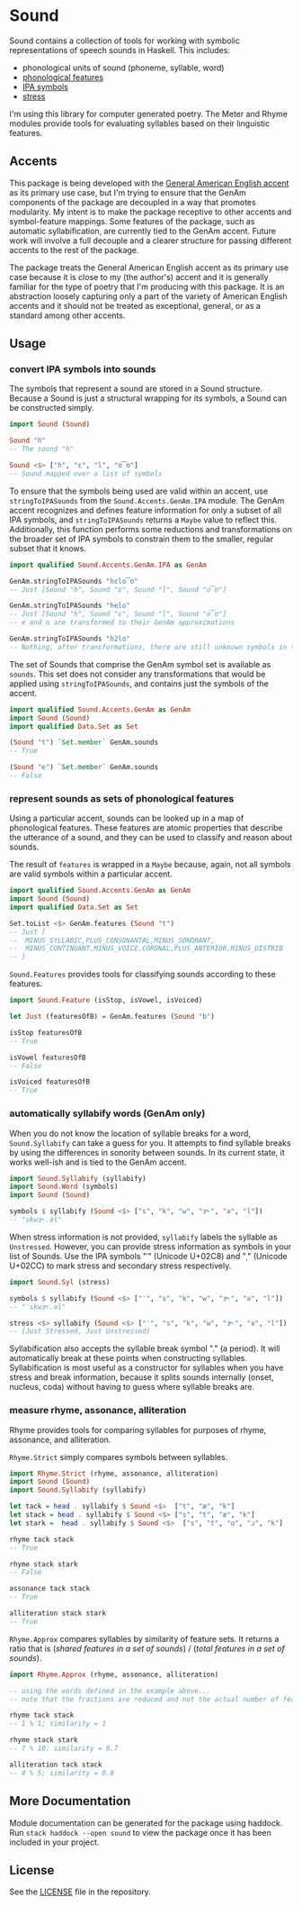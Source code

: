 # Sound

Sound contains a collection of tools for working with symbolic representations
of speech sounds in Haskell. This includes:

- phonological units of sound (phoneme, syllable, word)
- [phonological features](https://en.wikipedia.org/wiki/Distinctive_feature)
- [IPA symbols](https://en.wikipedia.org/wiki/International_Phonetic_Alphabet)
- [stress](https://en.wikipedia.org/wiki/Stress_(linguistics))

I'm using this library for computer generated poetry. The Meter and Rhyme
modules provide tools for evaluating syllables based on their linguistic
features.

## Accents

This package is being developed with the [General American English 
accent](https://en.wikipedia.org/wiki/General_American_English) as its
primary use case, but I'm trying to ensure that the GenAm components of the
package are decoupled in a way that promotes modularity. My intent is to make
the package receptive to other accents and symbol-feature mappings. Some
features of the package, such as automatic syllabification, are currently tied
to the GenAm accent. Future work will involve a full decouple and a clearer
structure for passing different accents to the rest of the package.

The package treats the General American English accent as its primary use case
because it is close to my (the author's) accent and it is generally familiar for
the type of poetry that I'm producing with this package. It is an abstraction
loosely capturing only a part of the variety of American English accents and it
should not be treated as exceptional, general, or as a standard among other
accents.

## Usage

### convert IPA symbols into sounds

The symbols that represent a sound are stored in a Sound structure. Because a
Sound is just a structural wrapping for its symbols, a Sound can be constructed
simply.

```haskell
import Sound (Sound)

Sound "h"
-- The sound "h"

Sound <$> ["h", "ɛ", "l", "o͡ʊ"]
-- Sound mapped over a list of symbols
```

To ensure that the symbols being used are valid within an accent, use
`stringToIPASounds` from the `Sound.Accents.GenAm.IPA` module. The GenAm accent
recognizes and defines feature information for only a subset of all IPA symbols,
and `stringToIPASounds` returns a `Maybe` value to reflect this. Additionally, 
this function performs some reductions and transformations on the broader set of
IPA symbols to constrain them to the smaller, regular subset that it knows.

```haskell
import qualified Sound.Accents.GenAm.IPA as GenAm

GenAm.stringToIPASounds "hɛlo͡ʊ"
-- Just [Sound "h", Sound "ɛ", Sound "l", Sound "o͡ʊ"]

GenAm.stringToIPASounds "helo"
-- Just [Sound "h", Sound "ɛ", Sound "l", Sound "o͡ʊ"]
-- e and o are transformed to their GenAm approximations

GenAm.stringToIPASounds "h2lo"
-- Nothing; after transformations, there are still unknown symbols in the string
```

The set of Sounds that comprise the GenAm symbol set is available as `sounds`.
This set does not consider any transformations that would be applied using
`stringToIPASounds`, and contains just the symbols of the accent.

```haskell
import qualified Sound.Accents.GenAm as GenAm
import Sound (Sound)
import qualified Data.Set as Set

(Sound "t") `Set.member` GenAm.sounds
-- True

(Sound "e") `Set.member` GenAm.sounds
-- False
```

### represent sounds as sets of phonological features

Using a particular accent, sounds can be looked up in a map of phonological
features. These features are atomic properties that describe the utterance of a
sound, and they can be used to classify and reason about sounds.

The result of `features` is wrapped in a `Maybe` because, again, not all symbols
are valid symbols within a particular accent.

```haskell
import qualified Sound.Accents.GenAm as GenAm
import Sound (Sound)
import qualified Data.Set as Set

Set.toList <$> GenAm.features (Sound "t")
-- Just [
--  MINUS_SYLLABIC,PLUS_CONSONANTAL,MINUS_SONORANT,
--  MINUS_CONTINUANT,MINUS_VOICE,CORONAL,PLUS_ANTERIOR,MINUS_DISTRIB
-- ]
```

`Sound.Features` provides tools for classifying sounds according to these
features.

```haskell
import Sound.Feature (isStop, isVowel, isVoiced)

let Just (featuresOfB) = GenAm.features (Sound "b")

isStop featuresOfB
-- True

isVowel featuresOfB
-- False

isVoiced featuresOfB
-- True
```

### automatically syllabify words (GenAm only)

When you do not know the location of syllable breaks for a word,
`Sound.Syllabify` can take a guess for you. It attempts to find syllable breaks
by using the differences in sonority between sounds. In its current state, it
works well-ish and is tied to the GenAm accent.

```haskell
import Sound.Syllabify (syllabify)
import Sound.Word (symbols)
import Sound (Sound)

symbols $ syllabify (Sound <$> ["s", "k", "w", "ɜ˞", "ə", "l"])
-- "skwɜ˞.əl"
```

When stress information is not provided, `syllabify` labels the syllable as
`Unstressed`. However, you can provide stress information as symbols in your
list of Sounds. Use the IPA symbols "ˈ" (Unicode U+02C8) and "ˌ" (Unicode
U+02CC) to mark stress and secondary stress respectively.

```haskell
import Sound.Syl (stress)

symbols $ syllabify (Sound <$> ["ˈ", "s", "k", "w", "ɜ˞", "ə", "l"])
-- "ˈskwɜ˞.əl"

stress <$> syllabify (Sound <$> ["ˈ", "s", "k", "w", "ɜ˞", "ə", "l"])
-- [Just Stressed, Just Unstressed]
```

Syllabification also accepts the syllable break symbol "." (a period). It will
automatically break at these points when constructing syllables. Syllabification
is most useful as a constructor for syllables when you have stress and break 
information, because it splits sounds internally (onset, nucleus, coda) without
having to guess where syllable breaks are.

### measure rhyme, assonance, alliteration

Rhyme provides tools for comparing syllables for purposes of rhyme,
assonance, and alliteration.

`Rhyme.Strict` simply compares symbols between syllables. 

```haskell
import Rhyme.Strict (rhyme, assonance, alliteration)
import Sound (Sound)
import Sound.Syllabify (syllabify)

let tack = head . syllabify $ Sound <$>  ["t", "æ", "k"]
let stack = head . syllabify $ Sound <$> ["s", "t", "æ", "k"]
let stark =  head . syllabify $ Sound <$>  ["s", "t", "ɑ", "ɹ", "k"]

rhyme tack stack
-- True

rhyme stack stark
-- False

assonance tack stack
-- True

alliteration stack stark
-- True
```

`Rhyme.Approx` compares syllables by similarity of feature sets. It returns a
ratio that is (_shared features in a set of sounds_) / (_total features in a set
of sounds_).

```haskell
import Rhyme.Approx (rhyme, assonance, alliteration)

-- using the words defined in the example above...
-- note that the fractions are reduced and not the actual number of features

rhyme tack stack
-- 1 % 1; similarity = 1

rhyme stack stark
-- 7 % 10; similarity = 0.7

alliteration tack stack
-- 4 % 5; similarity = 0.8
```

## More Documentation

Module documentation can be generated for the package using haddock.
Run `stack haddock --open sound` to view the package once it has been included
in your project.

## License

See the [LICENSE](https://github.com/bnspalding/sound/blob/master/LICENSE) file in the repository.
